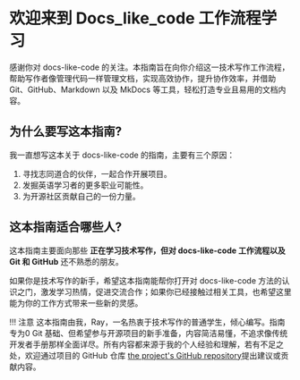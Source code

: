 #  欢迎来到 Docs_like_code 工作流程学习

感谢你对 docs-like-code 的关注。本指南旨在向你介绍这一技术写作工作流程，帮助写作者像管理代码一样管理文档，实现高效协作，提升协作效率，并借助 Git、GitHub、Markdown 以及 MkDocs 等工具，轻松打造专业且易用的文档内容。
## 为什么要写这本指南?

我一直想写这本关于 docs-like-code 的指南，主要有三个原因：

1. 寻找志同道合的伙伴，一起合作开展项目。
2. 发掘英语学习者的更多职业可能性。
3. 为开源社区贡献自己的一份力量。

## 这本指南适合哪些人?

 这本指南主要面向那些 **正在学习技术写作，但对 docs-like-code 工作流程以及 Git 和 GitHub** 还不熟悉的朋友。

如果你是技术写作的新手，希望这本指南能帮你打开对 docs-like-code 方法的认识之门，激发学习热情，促进交流合作；如果你已经接触过相关工具，也希望这里能为你的工作方式带来一些新的灵感。

!!! 注意
这本指南由我，Ray，一名热衷于技术写作的普通学生，倾心编写。指南专为0 Git 基础、但希望参与开源项目的新手准备，内容简洁易懂，不追求像传统开发者手册那样全面详尽。所有内容都来源于我的个人经验和理解，若有不足之处，欢迎通过项目的 GitHub 仓库 [the project's GitHub repository](https://github.com/TCCQUPT/tc_learning_path)提出建议或贡献内容。
